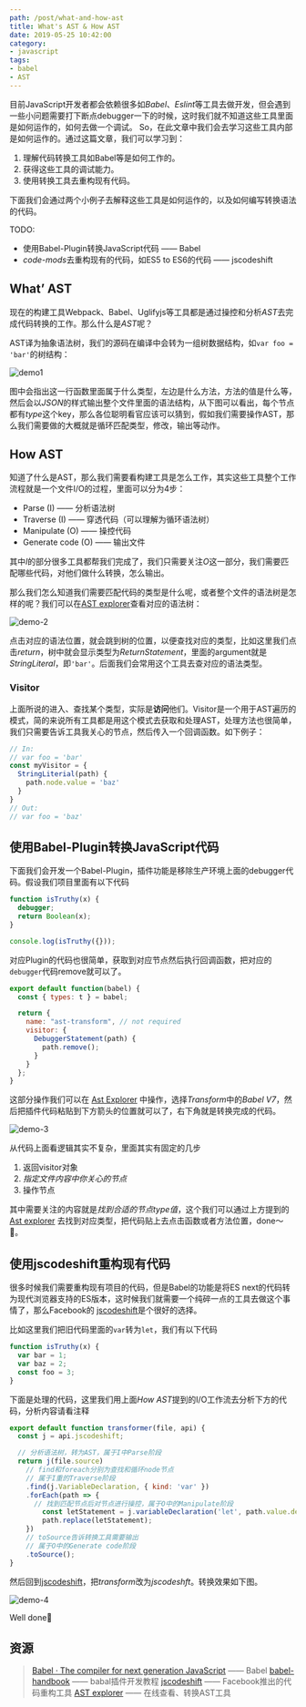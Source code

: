 ```yaml
---
path: /post/what-and-how-ast
title: What's AST & How AST
date: 2019-05-25 10:42:00
category:
- javascript
tags:
- babel
- AST
---
```


目前JavaScript开发者都会依赖很多如*Babel*、*Eslint*等工具去做开发，但会遇到一些小问题需要打下断点debugger一下的时候，这时我们就不知道这些工具里面是如何运作的，如何去做一个调试。 So，在此文章中我们会去学习这些工具内部是如何运作的。通过这篇文章，我们可以学习到：
1. 理解代码转换工具如Babel等是如何工作的。
2. 获得这些工具的调试能力。
3. 使用转换工具去重构现有代码。

下面我们会通过两个小例子去解释这些工具是如何运作的，以及如何编写转换语法的代码。

TODO:

* 使用Babel-Plugin转换JavaScript代码 —— Babel
* *code-mods*去重构现有的代码，如ES5 to ES6的代码 —— jscodeshift

<!-- more -->

## What’ AST
现在的构建工具Webpack、Babel、Uglifyjs等工具都是通过操控和分析*AST*去完成代码转换的工作。那么什么是*AST*呢？

AST译为抽象语法树，我们的源码在编译中会转为一组树数据结构，如`var foo = 'bar'`的树结构：

![demo1](https://kiit-1253813979.cos.ap-guangzhou.myqcloud.com/what-and-how-ast/ast-demo.png)

图中会指出这一行函数里面属于什么类型，左边是什么方法，方法的值是什么等，然后会以*JSON*的样式输出整个文件里面的语法结构，从下图可以看出，每个节点都有*type*这个key，那么各位聪明看官应该可以猜到，假如我们需要操作AST，那么我们需要做的大概就是循环匹配类型，修改，输出等动作。


## How AST
知道了什么是AST，那么我们需要看构建工具是怎么工作，其实这些工具整个工作流程就是一个文件I/O的过程，里面可以分为4步：
* Parse (I) —— 分析语法树
* Traverse (I) —— 穿透代码（可以理解为循环语法树）
* Manipulate (O) —— 操控代码
* Generate code (O) —— 输出文件

其中*I*的部分很多工具都帮我们完成了，我们只需要关注*O*这一部分，我们需要匹配哪些代码，对他们做什么转换，怎么输出。

那么我们怎么知道我们需要匹配代码的类型是什么呢，或者整个文件的语法树是怎样的呢？我们可以在[AST explorer](https://astexplorer.net/)查看对应的语法树：

![demo-2](https://kiit-1253813979.cos.ap-guangzhou.myqcloud.com/what-and-how-ast/ast-demo2.png)

点击对应的语法位置，就会跳到树的位置，以便查找对应的类型，比如这里我们点击*return*，树中就会显示类型为*ReturnStatement*，里面的argument就是*StringLiteral*，即`'bar'`。后面我们会常用这个工具去查对应的语法类型。

### Visitor
上面所说的进入、查找某个类型，实际是**访问**他们。Visitor是一个用于AST遍历的模式，简的来说所有工具都是用这个模式去获取和处理AST，处理方法也很简单，我们只需要告诉工具我关心的节点，然后传入一个回调函数。如下例子：

```javascript
// In:
// var foo = 'bar'
const myVisitor = {
  StringLiterial(path) {
    path.node.value = 'baz'
  }
}
// Out:
// var foo = 'baz'
```

## 使用Babel-Plugin转换JavaScript代码
下面我们会开发一个Babel-Plugin，插件功能是移除生产环境上面的debugger代码。假设我们项目里面有以下代码

```javascript
function isTruthy(x) {
  debugger;
  return Boolean(x);
}

console.log(isTruthy({}));
```

对应Plugin的代码也很简单，获取到对应节点然后执行回调函数，把对应的`debugger`代码remove就可以了。

```javascript
export default function(babel) {
  const { types: t } = babel;

  return {
    name: "ast-transform", // not required
    visitor: {
      DebuggerStatement(path) {
        path.remove();
      }
    }
  };
}
```

这部分操作我们可以在 [Ast Explorer](https://astexplorer.net/) 中操作，选择*Transform*中的*Babel V7*，然后把插件代码粘贴到下方箭头的位置就可以了，右下角就是转换完成的代码。

![demo-3](https://kiit-1253813979.cos.ap-guangzhou.myqcloud.com/what-and-how-ast/ast-demo3.png)

从代码上面看逻辑其实不复杂，里面其实有固定的几步
1. 返回visitor对象
2. *指定文件内容中你关心的节点*
3. 操作节点

其中需要关注的内容就是*找到合适的节点type值*，这个我们可以通过上方提到的 [Ast explorer](https://astexplorer.net/) 去找到对应类型，把代码贴上去点击函数或者方法位置，done～🌝。

## 使用jscodeshift重构现有代码
很多时候我们需要重构现有项目的代码，但是Babel的功能是将ES next的代码转为现代浏览器支持的ES版本，这时候我们就需要一个纯碎一点的工具去做这个事情了，那么Facebook的 [jscodeshift](https://github.com/facebook/jscodeshift)是个很好的选择。

比如这里我们把旧代码里面的`var`转为`let`，我们有以下代码
```javascript
function isTruthy(x) {
  var bar = 1;
  var baz = 2;
  const foo = 3;
}
```

下面是处理的代码，这里我们用上面*How AST*提到的I/O工作流去分析下方的代码，分析内容请看注释

```javascript
export default function transformer(file, api) {
  const j = api.jscodeshift;

  // 分析语法树，转为AST，属于I中Parse阶段
  return j(file.source)
    // find和foreach分别为查找和循环node节点
    // 属于I重的Traverse阶段
    .find(j.VariableDeclaration, { kind: 'var' })
    .forEach(path => {
      // 找到匹配节点后对节点进行操控，属于O中的Manipulate阶段
    	const letStatement = j.variableDeclaration('let', path.value.declarations);
    	path.replace(letStatement);
    })
    // toSource告诉转换工具需要输出
    // 属于O中的Generate code阶段
    .toSource();
}
```

然后回到[jscodeshift](https://github.com/facebook/jscodeshift)，把*transform*改为*jscodeshft*。转换效果如下图。

![demo-4](https://kiit-1253813979.cos.ap-guangzhou.myqcloud.com/what-and-how-ast/ast-demo4.png)

Well done🎉

## 资源
> [Babel · The compiler for next generation JavaScript](https://babeljs.io/) —— Babel
> [babel-handbook](https://github.com/jamiebuilds/babel-handbook/blob/master/translations/zh-Hans/plugin-handbook.md)  —— babal插件开发教程
> [jscodeshift](https://github.com/facebook/jscodeshift)  —— Facebook推出的代码重构工具
> [AST explorer](https://astexplorer.net/) —— 在线查看、转换AST工具
